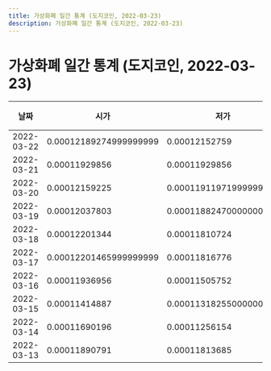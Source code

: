```yaml
---
title: 가상화폐 일간 통계 (도지코인, 2022-03-23)
description: 가상화폐 일간 통계 (도지코인, 2022-03-23)
---
```



가상화폐 일간 통계 (도지코인, 2022-03-23)
===

|날짜|시가|저가|고가|종가|비고|
|--|--|--|--|--|--|
|2022-03-22|0.00012189274999999999|0.00012152759|0.00013149958|0.00013000000000000002|    |
|2022-03-21|0.00011929856|0.00011929856|0.00012501959|0.00012001676|    |
|2022-03-20|0.00012159225|0.00011911971999999999|0.00012702325|0.00012507007|    |
|2022-03-19|0.00012037803|0.00011882470000000001|0.00012330000000000002|0.00012330000000000002|    |
|2022-03-18|0.00012201344|0.00011810724|0.00012201344|0.00012037802|    |
|2022-03-17|0.00012201465999999999|0.00011816776|0.00012201465999999999|0.00012201465999999999|    |
|2022-03-16|0.00011936956|0.00011505752|0.00012201465999999999|0.00012201465999999999|    |
|2022-03-15|0.00011414887|0.00011318255000000001|0.00012171098|0.00011937075|    |
|2022-03-14|0.00011690196|0.00011256154|0.00012201588|0.00011449173|    |
|2022-03-13|0.00011890791|0.00011813685|0.00011890791|0.00011813685|    |
